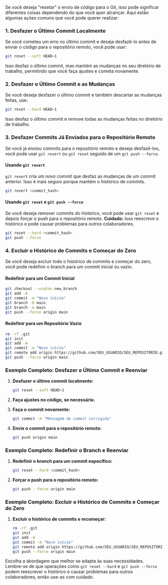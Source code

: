 Se você deseja "resetar" o envio de código para o Git, isso pode significar diferentes coisas dependendo do que você quer alcançar. Aqui estão algumas ações comuns que você pode querer realizar:

### 1. Desfazer o Último Commit Localmente

Se você cometeu um erro no último commit e deseja desfazê-lo antes de enviar o código para o repositório remoto, você pode usar:

```sh
git reset --soft HEAD~1
```

Isso desfaz o último commit, mas mantém as mudanças no seu diretório de trabalho, permitindo que você faça ajustes e cometa novamente.

### 2. Desfazer o Último Commit e as Mudanças

Se você deseja desfazer o último commit e também descartar as mudanças feitas, use:

```sh
git reset --hard HEAD~1
```

Isso desfaz o último commit e remove todas as mudanças feitas no diretório de trabalho.

### 3. Desfazer Commits Já Enviados para o Repositório Remoto

Se você já enviou commits para o repositório remoto e deseja desfazê-los, você pode usar `git revert` ou `git reset` seguido de um `git push --force`.

#### Usando `git revert`

`git revert` cria um novo commit que desfaz as mudanças de um commit anterior. Isso é mais seguro porque mantém o histórico de commits.

```sh
git revert <commit_hash>
```

#### Usando `git reset` e `git push --force`

Se você deseja remover commits do histórico, você pode usar `git reset` e depois forçar o push para o repositório remoto. **Cuidado:** Isso reescreve o histórico e pode causar problemas para outros colaboradores.

```sh
git reset --hard <commit_hash>
git push --force
```

### 4. Excluir o Histórico de Commits e Começar do Zero

Se você deseja excluir todo o histórico de commits e começar do zero, você pode redefinir o branch para um commit inicial ou vazio.

#### Redefinir para um Commit Inicial

```sh
git checkout --orphan new_branch
git add -A
git commit -m "Novo início"
git branch -D main
git branch -m main
git push --force origin main
```

#### Redefinir para um Repositório Vazio

```sh
rm -rf .git
git init
git add -A
git commit -m "Novo início"
git remote add origin https://github.com/SEU_USUARIO/SEU_REPOSITORIO.git
git push --force origin main
```

### Exemplo Completo: Desfazer o Último Commit e Reenviar

1. **Desfazer o último commit localmente:**
   ```sh
   git reset --soft HEAD~1
   ```

2. **Faça ajustes no código, se necessário.**

3. **Faça o commit novamente:**
   ```sh
   git commit -m "Mensagem de commit corrigida"
   ```

4. **Envie o commit para o repositório remoto:**
   ```sh
   git push origin main
   ```

### Exemplo Completo: Redefinir o Branch e Reenviar

1. **Redefinir o branch para um commit específico:**
   ```sh
   git reset --hard <commit_hash>
   ```

2. **Forçar o push para o repositório remoto:**
   ```sh
   git push --force origin main
   ```

### Exemplo Completo: Excluir o Histórico de Commits e Começar do Zero

1. **Excluir o histórico de commits e recomeçar:**
   ```sh
   rm -rf .git
   git init
   git add -A
   git commit -m "Novo início"
   git remote add origin https://github.com/SEU_USUARIO/SEU_REPOSITORIO.git
   git push --force origin main
   ```

Escolha a abordagem que melhor se adapta às suas necessidades. Lembre-se de que operações como `git reset --hard` e `git push --force` podem reescrever o histórico e causar problemas para outros colaboradores, então use-as com cuidado.